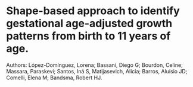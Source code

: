 # Shape-based approach to identify gestational age-adjusted growth patterns from birth to 11 years of age.

Authors: López-Domínguez, Lorena; Bassani, Diego G; Bourdon, Celine; Massara, Paraskevi; Santos, Iná S, Matijasevich, Alicia; Barros, Aluísio JD; Comelli, Elena M; Bandsma, Robert HJ.
